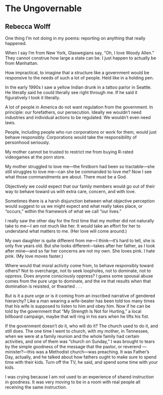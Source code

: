 # The Ungovernable
## Rebecca Wolff
One thing I’m not doing in my poems: reporting
on anything that really happened.

When I say I’m from New York, Glaswegians say, “Oh, I love Woody
Allen.” They cannot construe how large a state can be. I just happen to
actually be from Manhattan.

How impractical, to imagine that a structure like a government would be
responsive to the needs of such a lot of people. Held like in a holding pen.

In the early 1990s I saw a yellow Indian drunk in a tattoo parlor in
Seattle. He literally said he could literally see right through me. If he said
it figuratively I took it literally.

A lot of people in America do not want regulation from the government.
In principle: our forefathers, our persecution. Ideally we wouldn’t need
industries and individual actions to be regulated. We wouldn’t even need
laws.

People, including people who run corporations or work for them, would
just behave responsibly. Corporations would take the responsibility of
personhood seriously.

My mother cannot be trusted to restrict me from buying R-rated
videogames at the porn store.

My mother struggled to love me—the firstborn had been so tractable—she
still struggles to love me—can she be commanded to love me? Now I see
what those commandments are about. There must be a God.

Objectively we could expect that our family members would go out of
their way to behave toward us with extra care, concern, and with love.

Sometimes there is a harsh disjunction between what objective perception
would suggest to us we might expect and what really takes place, or
“occurs,” within the framework of what we call “our lives.”

I really saw the other day for the first time that my mother did not
naturally take to me—I am not much like her. It would take an effort for
her to understand what matters to me. (Her love will come around.)

My own daughter is quite different from me—I think—it’s hard to tell, she
is only five years old. But she looks different—takes after her father, as I
took after mine—and so far her concerns are not my own. She loves pink.
I hate pink. (My love moves faster.)

Where would that moral activity come from, to behave responsibly
toward others? Not to overcharge, not to seek loopholes, not to dominate,
not to oppress. Does anyone consciously oppress? I guess some spousal
abuse comes from the pure urge to dominate, and the ire that results when
that domination is resisted, or thwarted . . .

But is it a pure urge or is it coming from an inscribed narrative of gendered
hierarchy? Like a man wearing a wife-beater has been told too many times
that his wife is supposed to listen to him and obey him. Now if he can be
told by the government that “My Strength Is Not for Hurting,” a local
billboard campaign, maybe that will ring in his ears when he lifts his fist.

If the government doesn’t do it, who will do it? The church used to do
it, and still does. The one time I went to church, with my mother, in
Tennessee, when we were at a family reunion and the whole family had
certain activities, and one of them was “church on Sunday,” I was brought
to tears by the simple goodness of the message that the pastor, or reverend
—minister?—this was a Methodist church—was preaching. It was Father’s
Day, actually, and he talked about how fathers ought to make sure to
spend time with their kids. Turn off the TV, he said, and spend some
time with your kids.

I was crying because I am not used to an experience of shared instruction
in goodness. It was very moving to be in a room with real people all
receiving the same instruction.